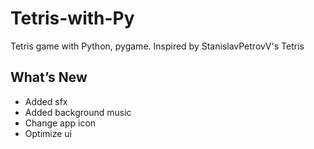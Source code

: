# Tetris-with-Py

Tetris game with Python, pygame.
Inspired by StanislavPetrovV's Tetris 

## What’s New

- Added sfx
- Added background music
- Change app icon
- Optimize ui

